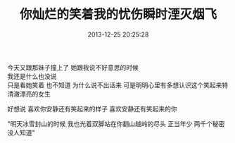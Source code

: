 ﻿---
layout: post
title:  "你灿烂的笑着我的忧伤瞬时湮灭烟飞"
date:   2013-12-25 20:25:28
categories: life
description: 你灿烂的笑着我的忧伤瞬时湮灭烟飞
---

今天又跟那妹子撞上了 
她跟我说不好意思的时候  
我还是什么也没说  
只是看她笑着 
也不知道 
为什么说不出话来 
可是明明心里有多想认识这个笑起来特清澈漂亮的女生

好想说 喜欢你安静还有笑起来的样子 喜欢安静还有笑起来的你

"明天冰雪封山的时候 我也光着双脚站在你翻山越岭的尽头 正当年少 两千个秘密没人知道"

